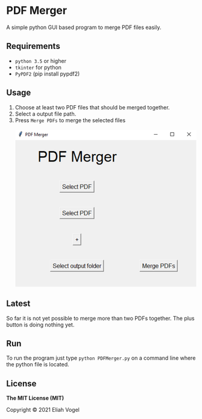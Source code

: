# PDF Merger
A simple python GUI based program to merge PDF files easily.

## Requirements
* `python 3.5` or higher
* `tkinter` for python
* `PyPDF2` (pip install  pypdf2)

## Usage
1. Choose at least two PDF files that should be merged together.
2. Select a output file path.
3. Press `Merge PDFs` to merge the selected files
<br></br>
![application screen](/doc/screen.png)

## Latest
So far it is not yet possible to merge more than two PDFs together. The plus button is doing nothing yet.

## Run
To run the program just type `python PDFMerger.py` on a command line where the python file is located.

## License
**The MIT License (MIT)**

Copyright © 2021 Eliah Vogel